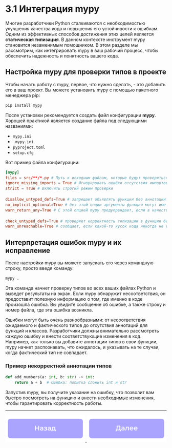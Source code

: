 # 3.1 Интеграция mypy
Многие разработчики Python сталкиваются с необходимостью улучшения качества кода и повышения его устойчивости к ошибкам. Одним из эффективных способов достижения этих целей является **статическая типизация**. В данном контексте инструмент mypy становится незаменимым помощником. В этом разделе мы рассмотрим, как интегрировать mypy в ваш рабочий процесс, чтобы обеспечить надежность и понятность вашего кода.

## Настройка mypy для проверки типов в проекте
Чтобы начать работу с mypy, первое, что нужно сделать, - это добавить его в ваш проект. Вы можете установить mypy с помощью пакетного менеджера pip:

```bash
pip install mypy
```

После установки рекомендуется создать файл конфигурации **mypy**. 
Хорошей практикой является создание файла под следующими названиями:
- `mypy.ini`
- `.mypy.ini`
- `pyproject.toml` 
- `setup.cfg`

Вот пример файла конфигурации:

```toml
[mypy]
files = src/**/*.py # Путь к исходным файлам, которые будут проверяться mypy
ignore_missing_imports = True # Игнорировать ошибки отсутствия импортов
strict = True # Включить строгий режим проверки

disallow_untyped_defs=True # запрещает объявлять функции без аннотации типов
no_implicit_optional=True # без этой опции аргументы функции могут иметь тип None в качестве параметра по-умолчанию. С этой опцией такое неявное поведение запрещено, а гарантии типов сохранены
warn_return_any=True # С этой опцией mypy предупреждает, если в качестве возвращаемого типа было указано Any

check_untyped_defs=True # проверяет корректность типизации в функции без аннотаций. По-умолчанию mypy закрывает глаза на все, что происходит внутри таких функций. С этой опцией он проверяет корректность типизации всех операций и вызовов внутри;
warn_unreachable=True # сообщает, если какой-то кусок кода никогда не выполнается. Если так случилось, вероятно была допущена ошибка в проверке условий.
```


## Интерпретация ошибок mypy и их исправление
После настройки mypy вы можете запускать его через командную строку, просто введя команду:

```bash
mypy .
```

Эта команда начнет проверку типов во всех ваших файлах Python и выведет результаты на экран. Если mypy обнаружит несоответствия, он предоставит полезную информацию о том, где именно в коде произошла ошибка. Вы увидите сообщение об ошибке, а также строку и номер файла, где эта ошибка возникла.

Ошибки могут быть очень разнообразными: от несоответствия ожидаемого и фактического типов до отсутствия аннотаций для функций и классов. Разработчики должны внимательно рассмотреть каждую ошибку и внести соответствующие изменения в код. Например, как только вы добавите аннотации типов в свои функции, mypy начнет распознавать, что ожидалось, и указывать на те случаи, когда фактический тип не совпадает.

### Пример некорректной аннотации типов

```python
def add_numbers(a: int, b: str) -> int:
    return a + b  # Ошибка: попытка сложить int и str
```

Запустив mypy, вы получите указание на ошибку, что позволит вам быстро посмотреть на функцию и внести необходимые изменения, чтобы гарантировать корректность работы.

***

<div align="center">
    <a href="./Типы_протоколов.md">
        <img src="./assets/back.png" alt="Назад" style="width: 250px;">
    </a>
    <a href="./Stub_файлы.md">
        <img src="./assets/next.png" alt="Далее" style="width: 250px;">
    </a>
</div>